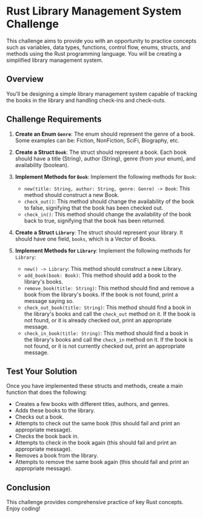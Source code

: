 # Rust Library Management System Challenge

This challenge aims to provide you with an opportunity to practice concepts such as variables, data types, functions, control flow, enums, structs, and methods using the Rust programming language. You will be creating a simplified library management system.

## Overview

You'll be designing a simple library management system capable of tracking the books in the library and handling check-ins and check-outs.

## Challenge Requirements

1. **Create an Enum `Genre`**: The enum should represent the genre of a book. Some examples can be: Fiction, NonFiction, SciFi, Biography, etc. 

2. **Create a Struct `Book`**: The struct should represent a book. Each book should have a title (String), author (String), genre (from your enum), and availability (boolean).

3. **Implement Methods for `Book`**: Implement the following methods for `Book`:
    - `new(title: String, author: String, genre: Genre) -> Book`: This method should construct a new Book.
    - `check_out()`: This method should change the availability of the book to false, signifying that the book has been checked out.
    - `check_in()`: This method should change the availability of the book back to true, signifying that the book has been returned.

4. **Create a Struct `Library`**: The struct should represent your library. It should have one field, `books`, which is a Vector of Books.

5. **Implement Methods for `Library`**: Implement the following methods for `Library`:
    - `new() -> Library`: This method should construct a new Library.
    - `add_book(book: Book)`: This method should add a book to the library's books.
    - `remove_book(title: String)`: This method should find and remove a book from the library's books. If the book is not found, print a message saying so.
    - `check_out_book(title: String)`: This method should find a book in the library's books and call the `check_out` method on it. If the book is not found, or it is already checked out, print an appropriate message.
    - `check_in_book(title: String)`: This method should find a book in the library's books and call the `check_in` method on it. If the book is not found, or it is not currently checked out, print an appropriate message.

## Test Your Solution

Once you have implemented these structs and methods, create a main function that does the following:

- Creates a few books with different titles, authors, and genres.
- Adds these books to the library.
- Checks out a book.
- Attempts to check out the same book (this should fail and print an appropriate message).
- Checks the book back in.
- Attempts to check in the book again (this should fail and print an appropriate message).
- Removes a book from the library.
- Attempts to remove the same book again (this should fail and print an appropriate message).

## Conclusion

This challenge provides comprehensive practice of key Rust concepts. Enjoy coding!
